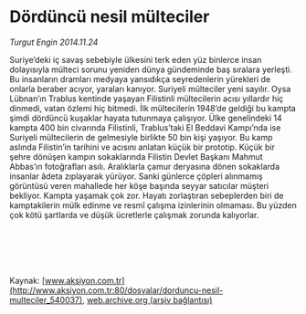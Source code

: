 # Dördüncü nesil mülteciler

*Turgut Engin 2014.11.24*

<div class="pNewsDetailMainContent" itemprop="articleBody">
 <p>
  Suriye’deki iç savaş sebebiyle ülkesini terk eden yüz binlerce insan dolayısıyla mülteci sorunu yeniden dünya gündeminde baş sıralara yerleşti. Bu insanların dramları medyaya yansıdıkça seyredenlerin yürekleri de onlarla beraber acıyor, yaraları kanıyor. Suriyeli mülteciler yeni sayılır. Oysa Lübnan’ın Trablus kentinde yaşayan Filistinli mültecilerin acısı yıllardır hiç dinmedi, vatan özlemi hiç bitmedi. İlk mültecilerin 1948’de geldiği bu kampta şimdi dördüncü kuşaklar hayata tutunmaya çalışıyor. Ülke genelindeki 14 kampta 400 bin civarında Filistinli, Trablus’taki El Beddavi Kampı’nda ise Suriyeli mültecilerin de gelmesiyle birlikte 50 bin kişi yaşıyor. Bu kamp aslında Filistin’in tarihini ve acısını anlatan küçük bir prototip. Küçük bir şehre dönüşen kampın sokaklarında Filistin Devlet Başkanı Mahmut Abbas’ın fotoğrafları asılı. Aralıklarla çamur deryasına dönen sokaklarda insanlar âdeta zıplayarak yürüyor. Sanki günlerce çöpleri alınmamış görüntüsü veren mahallede her köşe başında seyyar satıcılar müşteri bekliyor. Kampta yaşamak çok zor. Hayatı zorlaştıran sebeplerden biri de kamptakilerin mülk edinme ve resmî çalışma izinlerinin olmaması. Bu yüzden çok kötü şartlarda ve düşük ücretlerle çalışmak zorunda kalıyorlar.
 </p>
 <p>
  <img alt="" src="http://web.archive.org/web/20141208210248im_/http://medya.aksiyon.com.tr//aksiyon/2014/11/24/550425.jpg"/>
 </p>
 <p>
  <img alt="" src="http://web.archive.org/web/20141208210248im_/http://medya.aksiyon.com.tr//aksiyon/2014/11/26/550426.jpg"/>
 </p>
 <p>
  <img alt="" src="http://web.archive.org/web/20141208210248im_/http://medya.aksiyon.com.tr//aksiyon/2014/11/26/550428.jpg"/>
 </p>
 <p>
  <img alt="" src="http://web.archive.org/web/20141208210248im_/http://medya.aksiyon.com.tr//aksiyon/2014/11/26/550429.jpg"/>
 </p>
 <p>
  <img alt="" src="http://web.archive.org/web/20141208210248im_/http://medya.aksiyon.com.tr//aksiyon/2014/11/26/550430.jpg"/>
 </p>
 <p>
  <img alt="" src="http://web.archive.org/web/20141208210248im_/http://medya.aksiyon.com.tr//aksiyon/2014/11/26/550431.jpg"/>
 </p>
</div>


Kaynak: [www.aksiyon.com.tr](http://www.aksiyon.com.tr:80/dosyalar/dorduncu-nesil-multeciler_540037), [web.archive.org (arşiv bağlantısı)](http://web.archive.org/web/20141208210248/http://www.aksiyon.com.tr:80/dosyalar/dorduncu-nesil-multeciler_540037)
